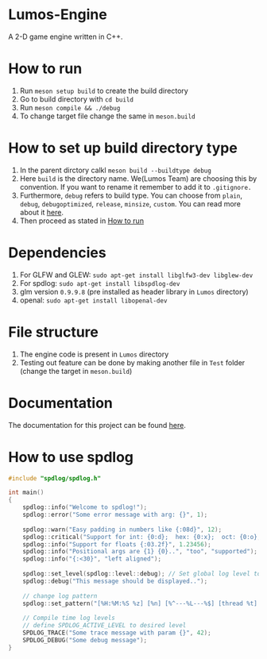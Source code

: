 # Lumos-Engine
A 2-D game engine written in C++.

# How to run
1. Run `meson setup build` to create the build directory
2. Go to build directory with `cd build`
3. Run `meson compile && ./debug`
4. To change target file change the same in `meson.build`

# How to set up build directory type
1. In the parent dirctory calkl `meson build --buildtype debug`
2. Here `build` is the directory name. We(Lumos Team) are choosing this by convention. If you want to rename it remember to add it to `.gitignore.`
3. Furthermore, `debug` refers to build type. You can choose from `plain`, `debug`, `debugoptimized`, `release`, `minsize`, `custom`. You can read more about it [here](https://mesonbuild.com/Builtin-options.html#details-for-buildtype).
4. Then proceed as stated in [How to run](#how-to-run)

# Dependencies
1. For GLFW and GLEW: `sudo apt-get install libglfw3-dev libglew-dev`
2. For spdlog: `sudo apt-get install libspdlog-dev`
3. glm version `0.9.9.8` (pre installed as header library in `Lumos` directory)
4. openal: `sudo apt-get install libopenal-dev`

# File structure
1. The engine code is present in `Lumos` directory
2. Testing out feature can be done by making another file in `Test` folder (change the target in `meson.build`)

# Documentation
The documentation for this project can be found [here](https://lambert-crypto.github.io/Lumos-Docs/).

# How to use spdlog
```cpp
#include "spdlog/spdlog.h"

int main() 
{
    spdlog::info("Welcome to spdlog!");
    spdlog::error("Some error message with arg: {}", 1);
    
    spdlog::warn("Easy padding in numbers like {:08d}", 12);
    spdlog::critical("Support for int: {0:d};  hex: {0:x};  oct: {0:o}; bin: {0:b}", 42);
    spdlog::info("Support for floats {:03.2f}", 1.23456);
    spdlog::info("Positional args are {1} {0}..", "too", "supported");
    spdlog::info("{:<30}", "left aligned");
    
    spdlog::set_level(spdlog::level::debug); // Set global log level to debug
    spdlog::debug("This message should be displayed..");    
    
    // change log pattern
    spdlog::set_pattern("[%H:%M:%S %z] [%n] [%^---%L---%$] [thread %t] %v");
    
    // Compile time log levels
    // define SPDLOG_ACTIVE_LEVEL to desired level
    SPDLOG_TRACE("Some trace message with param {}", 42);
    SPDLOG_DEBUG("Some debug message");
}
```
